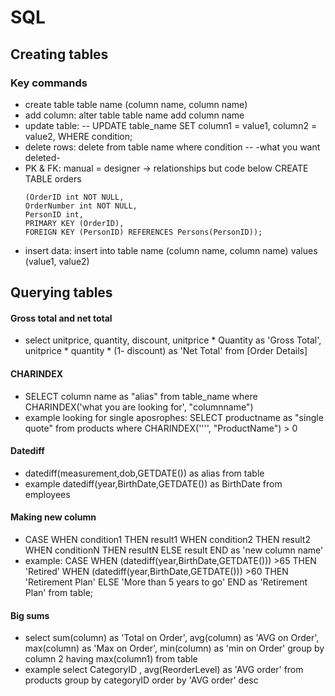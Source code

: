 # SQL
## Creating tables
### Key commands
- create table table name (column name, column name)
- add column: alter table table name add column name
- update table:
-- UPDATE table_name
   SET column1 = value1, column2 = value2,
   WHERE condition;
-  delete rows: delete from table name where condition        --  -what you want deleted-
-   PK & FK: manual = designer -> relationships but code below
    CREATE TABLE orders
    ```
    (OrderID int NOT NULL,
    OrderNumber int NOT NULL,
    PersonID int,
    PRIMARY KEY (OrderID),
    FOREIGN KEY (PersonID) REFERENCES Persons(PersonID));
    ```
- insert data: insert into table name (column name,       column name) values (value1, value2)

## Querying tables

#### Gross total and net total
- select unitprice, quantity, discount,
  unitprice * Quantity as 'Gross Total',
  unitprice * quantity * (1- discount) as 'Net Total'
  from [Order Details]

#### CHARINDEX
- SELECT column name as "alias" from table_name where CHARINDEX('what you are looking for', "columnname")
- example looking for single aposrophes:
  SELECT productname as "single quote" from products where CHARINDEX('''', "ProductName") > 0
#### Datediff
- datediff(measurement,dob,GETDATE()) as alias from table
- example datediff(year,BirthDate,GETDATE()) as BirthDate from employees
#### Making new column
- CASE
    WHEN condition1 THEN result1
    WHEN condition2 THEN result2
    WHEN conditionN THEN resultN
    ELSE result
END as 'new column name'
- example:
CASE
    WHEN (datediff(year,BirthDate,GETDATE())) >65 THEN 'Retired'
    WHEN (datediff(year,BirthDate,GETDATE())) >60 THEN 'Retirement Plan'
    ELSE 'More than 5 years to go'
END as 'Retirement Plan'
from table;

#### Big sums
- select
sum(column) as 'Total on Order',
avg(column) as 'AVG on Order',
max(column) as 'Max on Order',
min(column) as 'min on Order'
group by column 2
having max(column1)
from table
- example
select CategoryID , avg(ReorderLevel) as 'AVG order'
from products
group by categoryID
order by 'AVG order' desc
